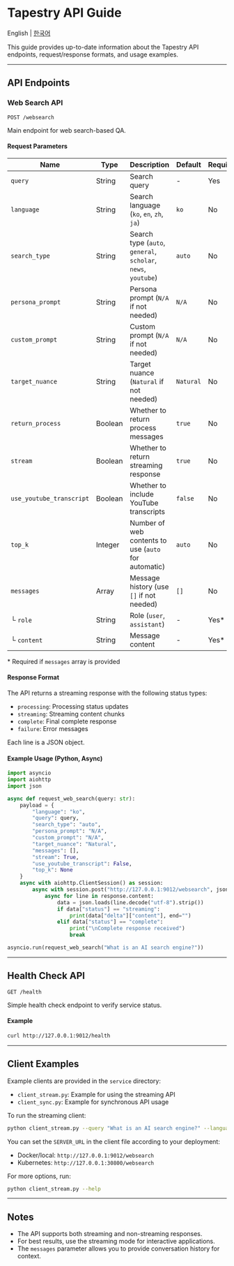 # Tapestry API Guide

English | [한국어](README.ko.md)

This guide provides up-to-date information about the Tapestry API endpoints, request/response formats, and usage examples.

---

## API Endpoints

### Web Search API

`POST /websearch`

Main endpoint for web search-based QA.

#### Request Parameters

| Name                   | Type    | Description                                                      | Default   | Required |
|------------------------|---------|------------------------------------------------------------------|-----------|----------|
| `query`                | String  | Search query                                                     | -         | Yes      |
| `language`             | String  | Search language (`ko`, `en`, `zh`, `ja`)                         | `ko`      | No       |
| `search_type`          | String  | Search type (`auto`, `general`, `scholar`, `news`, `youtube`)    | `auto`    | No       |
| `persona_prompt`       | String  | Persona prompt (`N/A` if not needed)                             | `N/A`     | No       |
| `custom_prompt`        | String  | Custom prompt (`N/A` if not needed)                              | `N/A`     | No       |
| `target_nuance`        | String  | Target nuance (`Natural` if not needed)                          | `Natural` | No       |
| `return_process`       | Boolean | Whether to return process messages                               | `true`    | No       |
| `stream`               | Boolean | Whether to return streaming response                             | `true`    | No       |
| `use_youtube_transcript`| Boolean| Whether to include YouTube transcripts                           | `false`   | No       |
| `top_k`                | Integer | Number of web contents to use (`auto` for automatic)             | `auto`    | No       |
| `messages`             | Array   | Message history (use `[]` if not needed)                         | `[]`      | No       |
| └ `role`               | String  | Role (`user`, `assistant`)                                       | -         | Yes*     |
| └ `content`            | String  | Message content                                                  | -         | Yes*     |

\* Required if `messages` array is provided

#### Response Format

The API returns a streaming response with the following status types:

- `processing`: Processing status updates
- `streaming`: Streaming content chunks
- `complete`: Final complete response
- `failure`: Error messages

Each line is a JSON object.

#### Example Usage (Python, Async)

```python
import asyncio
import aiohttp
import json

async def request_web_search(query: str):
    payload = {
        "language": "ko",
        "query": query,
        "search_type": "auto",
        "persona_prompt": "N/A",
        "custom_prompt": "N/A",
        "target_nuance": "Natural",
        "messages": [],
        "stream": True,
        "use_youtube_transcript": False,
        "top_k": None
    }
    async with aiohttp.ClientSession() as session:
        async with session.post("http://127.0.0.1:9012/websearch", json=payload) as response:
            async for line in response.content:
                data = json.loads(line.decode("utf-8").strip())
                if data["status"] == "streaming":
                    print(data["delta"]["content"], end="")
                elif data["status"] == "complete":
                    print("\nComplete response received")
                    break

asyncio.run(request_web_search("What is an AI search engine?"))
```

---

## Health Check API

`GET /health`

Simple health check endpoint to verify service status.

#### Example

```bash
curl http://127.0.0.1:9012/health
```

---

## Client Examples

Example clients are provided in the `service` directory:

- `client_stream.py`: Example for using the streaming API
- `client_sync.py`: Example for synchronous API usage

To run the streaming client:

```bash
python client_stream.py --query "What is an AI search engine?" --language en
```

You can set the `SERVER_URL` in the client file according to your deployment:

- Docker/local: `http://127.0.0.1:9012/websearch`
- Kubernetes: `http://127.0.0.1:30800/websearch`

For more options, run:

```bash
python client_stream.py --help
```

---

## Notes

- The API supports both streaming and non-streaming responses.
- For best results, use the streaming mode for interactive applications.
- The `messages` parameter allows you to provide conversation history for context. 